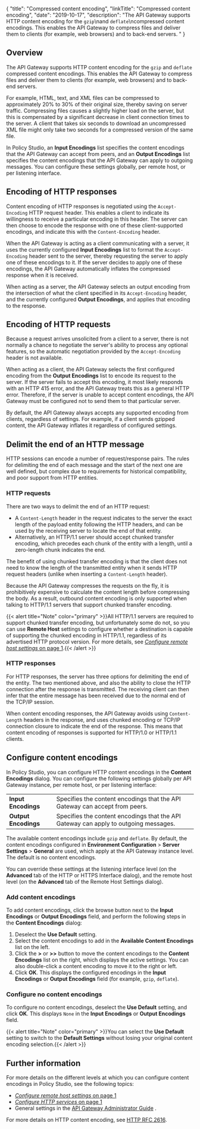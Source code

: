 {
"title": "Compressed content encoding",
"linkTitle": "Compressed content encoding",
"date": "2019-10-17",
"description": "The API Gateway supports HTTP content encoding for the `gzip`\\nand `deflate`\\ncompressed content encodings. This enables the API Gateway to compress files and deliver them to clients (for example, web browsers) and to back-end servers. "
}
﻿
<div id="p_common_compress_encoding_overview">

Overview
--------

The API Gateway supports HTTP content encoding for the `gzip`
and `deflate`
compressed content encodings. This enables the API Gateway to compress files and deliver them to clients (for example, web browsers) and to back-end servers.

For example, HTML, text, and XML files can be compressed to approximately 20% to 30% of their original size, thereby saving on server traffic. Compressing files causes a slightly higher load on the server, but this is compensated by a significant decrease in client connection times to the server. A client that takes six seconds to download an uncompressed XML file might only take two seconds for a compressed version of the same file.

In Policy Studio, an **Input Encodings**
list specifies the content encodings that the API Gateway can accept from peers, and an **Output Encodings**
list specifies the content encodings that the API Gateway can apply to outgoing messages. You can configure these settings globally, per remote host, or per listening interface.

</div>

<div id="p_common_compress_encoding_response">

Encoding of HTTP responses
--------------------------

Content encoding of HTTP responses is negotiated using the `Accept-Encoding`
HTTP request header. This enables a client to indicate its willingness to receive a particular encoding in this header. The server can then choose to encode the response with one of these client-supported encodings, and indicate this with the `Content-Encoding`
header.

When the API Gateway is acting as a client communicating with a server, it uses the currently configured **Input Encodings**
list to format the `Accept-Encoding`
header sent to the server, thereby requesting the server to apply one of these encodings to it. If the server decides to apply one of these encodings, the API Gateway automatically inflates the compressed response when it is received.

When acting as a server, the API Gateway selects an output encoding from the intersection of what the client specified in its `Accept-Encoding`
header, and the currently configured **Output Encodings**, and applies that encoding to the response.

</div>

<div id="p_common_compress_encoding_request">

Encoding of HTTP requests
-------------------------

Because a request arrives unsolicited from a client to a server, there is not normally a chance to negotiate the server's ability to process any optional features, so the automatic negotiation provided by the `Accept-Encoding`
header is not available.

When acting as a client, the API Gateway selects the first configured encoding from the **Output Encodings**
list to encode its request to the server. If the server fails to accept this encoding, it most likely responds with an HTTP 415 error, and the API Gateway treats this as a general HTTP error. Therefore, if the server is unable to accept content encodings, the API Gateway must be configured not to send them to that particular server.

By default, the API Gateway always accepts any supported encoding from clients, regardless of settings. For example, if a client sends gzipped content, the API Gateway inflates it regardless of configured settings.

</div>

<div id="p_common_compress_encoding_transfer">

Delimit the end of an HTTP message
----------------------------------

HTTP sessions can encode a number of request/response pairs. The rules for delimiting the end of each message and the start of the next one are well defined, but complex due to requirements for historical compatibility, and poor support from HTTP entities.

<div>

### HTTP requests

There are two ways to delimit the end of an HTTP request:

-   A `Content-Length`
    header in the request indicates to the server the exact length of the payload entity following the HTTP headers, and can be used by the receiving server to locate the end of that entity.
-   Alternatively, an HTTP/1.1 server should accept chunked transfer encoding, which precedes each chunk of the entity with a length, until a zero-length chunk indicates the end.

The benefit of using chunked transfer encoding is that the client does not need to know the length of the transmitted entity when it sends HTTP request headers (unlike when inserting a `Content-Length`
header).

Because the API Gateway compresses the requests on the fly, it is prohibitively expensive to calculate the content length before compressing the body. As a result, outbound content encoding is only supported when talking to HTTP/1.1 servers that support chunked transfer encoding.

{{< alert title="Note" color="primary" >}}All HTTP/1.1 servers are required to support chunked transfer encoding, but unfortunately some do not, so you can use **Remote Host**
settings to configure whether a destination is capable of supporting the chunked encoding in HTTP/1.1, regardless of its advertised HTTP protocol version. For more details, see [*Configure remote host settings* on page 1](general_remote_hosts.htm).{{< /alert >}}

</div>

<div>

### HTTP responses

For HTTP responses, the server has three options for delimiting the end of the entity. The two mentioned above, and also the ability to close the HTTP connection after the response is transmitted. The receiving client can then infer that the entire message has been received due to the normal end of the TCP/IP session.

When content encoding responses, the API Gateway avoids using `Content-Length`
headers in the response, and uses chunked encoding or TCP/IP connection closure to indicate the end of the response. This means that content encoding of responses is supported for HTTP/1.0 or HTTP/1.1 clients.

</div>

</div>

<div id="p_common_compress_encoding_config">

Configure content encodings
---------------------------

In Policy Studio, you can configure HTTP content encodings in the **Content Encodings**
dialog. You can configure the following settings globally per API Gateway instance, per remote host, or per listening interface:

|                      |                                                                                      |
|----------------------|--------------------------------------------------------------------------------------|
| **Input Encodings**  | Specifies the content encodings that the API Gateway can accept from peers.          |
| **Output Encodings** | Specifies the content encodings that the API Gateway can apply to outgoing messages. |

The available content encodings include `gzip`
and `deflate`. By default, the content encodings configured in **Environment Configuration** > **Server Settings** > **General**
are used, which apply at the API Gateway instance level. The default is no content encodings.

You can override these settings at the listening interface level (on the **Advanced** tab of the HTTP or HTTPS Interface dialog), and the remote host level (on the **Advanced** tab of the Remote Host Settings dialog).

<div>

### Add content encodings

To add content encodings, click the browse button next to the **Input Encodings**
or **Output Encodings**
field, and perform the following steps in the **Content Encodings**
dialog:

1.  Deselect the **Use Default**
    setting.
2.  Select the content encodings to add in the **Available Content Encodings**
    list on the left.
3.  Click the **>**
    or **>>**
    button to move the content encodings to the **Content Encodings**
    list on the right, which displays the active settings. You can also double-click a content encoding to move it to the right or left.
4.  Click **OK**. This displays the configured encodings in the **Input Encodings**
    or **Output Encodings**
    field (for example, `gzip`, `deflate`).

</div>

<div>

### Configure no content encodings

To configure no content encodings, deselect the **Use Default**
setting, and click **OK**. This displays `None`
in the **Input Encodings**
or **Output Encodings**
field.

{{< alert title="Note" color="primary" >}}You can select the **Use Default**
setting to switch to the **Default Settings**
without losing your original content encoding selection.{{< /alert >}}

</div>

</div>

<div id="p_common_compress_encoding_further">

Further information
-------------------

For more details on the different levels at which you can configure content encodings in Policy Studio, see the following topics:

-   [*Configure remote host settings* on page 1](general_remote_hosts.htm)
-   [*Configure HTTP services* on page 1](general_services.htm)
-   General settings in the
    [API Gateway Administrator Guide](/bundle/APIGateway_77_AdministratorGuide_allOS_en_HTML5/)
    .

For more details on HTTP content encoding, see [HTTP RFC 2616](http://www.w3.org/Protocols/rfc2616/rfc2616.html).

</div>
